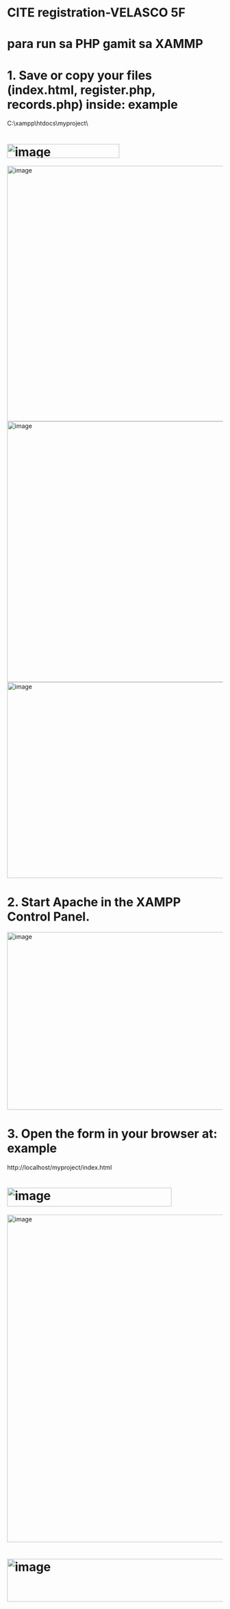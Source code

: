 # CITE registration-VELASCO 5F

# para run sa PHP gamit sa XAMMP 

# 1. Save or copy your files (index.html, register.php, records.php) inside: example
C:\xampp\htdocs\myproject\

# <img width="262" height="33" alt="image" src="https://github.com/user-attachments/assets/c09fe4cf-f376-4c44-81a0-594a565129cc" />

<img width="1053" height="597" alt="image" src="https://github.com/user-attachments/assets/bafefae3-6ddd-4033-b041-4b8f6d02b295" />

<img width="892" height="609" alt="image" src="https://github.com/user-attachments/assets/3ae23663-bf65-46ed-be53-08f360fb45e6" />

<img width="814" height="458" alt="image" src="https://github.com/user-attachments/assets/792d4a61-dd38-43b5-991d-52e12d618861" />


# 2. Start Apache in the XAMPP Control Panel.

<img width="669" height="415" alt="image" src="https://github.com/user-attachments/assets/4901b4c9-1627-4ce9-a2a0-15920aa0aad5" />


# 3. Open the form in your browser at: example
http://localhost/myproject/index.html

# <img width="384" height="44" alt="image" src="https://github.com/user-attachments/assets/4eeb89b7-171d-4800-967c-46e48d107d3b" />


<img width="1377" height="765" alt="image" src="https://github.com/user-attachments/assets/d327df81-0a53-4a29-802a-ae73499f5b83" />





# <img width="538" height="100" alt="image" src="https://github.com/user-attachments/assets/a9f0b033-7db7-433c-957e-79438bd43cef" />
